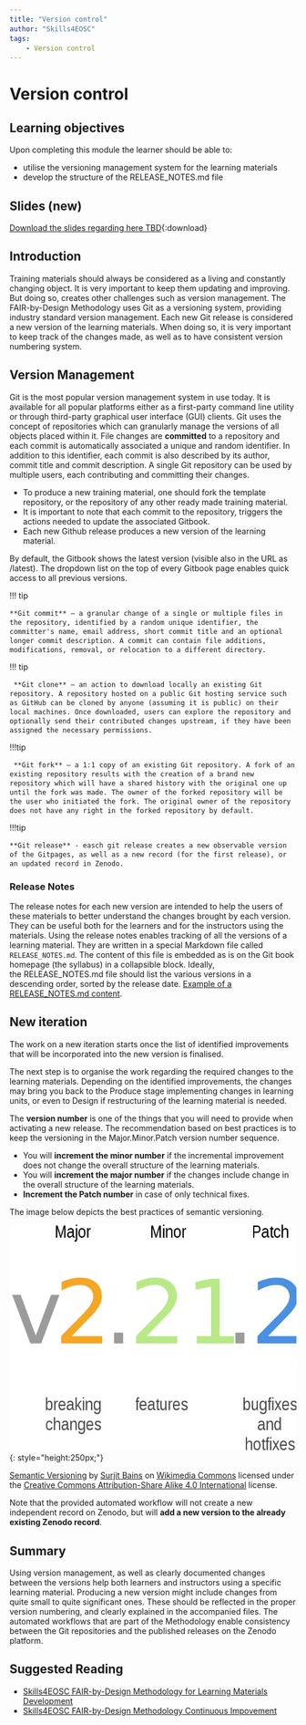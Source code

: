 ```yaml
---
title: "Version control"
author: "Skills4EOSC"
tags: 
    - Version control
---
```


# Version control 

## Learning objectives

Upon completing this module the learner should be able to:

- utilise the versioning management system for the learning materials
- develop the structure of the RELEASE_NOTES.md file


## Slides (new)

[Download the slides regarding  here TBD](https://github.com/FAIR-by-Design-Methodology/IDCC24workshop/raw/main/resources/02%20Skills4EOSC/Skills4EOSC-IDCCworkshop_FAIR-by-Design_Methodology.pptx){:download}


## Introduction

Training materials should always be considered as a living and constantly changing object. It is very important to keep them updating and improving. But doing so, creates other challenges such as version management. The FAIR-by-Design Methodology uses Git as a versioning system, providing industry standard version management. Each new Git release is considered a new version of the learning materials. When doing so, it is very important to keep track of the changes made, as well as to have consistent version numbering system. 

## Version Management

Git is the most popular version management system in use today. It is available for all popular platforms either as a first-party command line utility or through third-party graphical user interface (GUI) clients. Git uses the concept of repositories which can granularly manage the versions of all objects placed within it. File changes are **committed** to a repository and each commit is automatically associated a unique and random identifier. In addition to this identifier, each commit is also described by its author, commit title and commit description. A single Git repository can be used by multiple users, each contributing and committing their changes. 

- To produce a new training material, one should fork the template repository, or the repository of any other ready made training material. 
- It is important to note that each commit to the repository, triggers the actions needed to update the associated Gitbook. 
- Each new Github release produces a new version of the learning material.

By default, the Gitbook shows the latest version (visible also in the URL as /latest). The dropdown list on the top of every Gitbook page enables quick access to all previous versions. 

!!! tip 

    **Git commit** – a granular change of a single or multiple files in the repository, identified by a random unique identifier, the committer's name, email address, short commit title and an optional longer commit description. A commit can contain file additions, modifications, removal, or relocation to a different directory. 


!!! tip

	 **Git clone** – an action to download locally an existing Git repository. A repository hosted on a public Git hosting service such as GitHub can be cloned by anyone (assuming it is public) on their local machines. Once downloaded, users can explore the repository and optionally send their contributed changes upstream, if they have been assigned the necessary permissions.

!!!tip 

	 **Git fork** – a 1:1 copy of an existing Git repository. A fork of an existing repository results with the creation of a brand new repository which will have a shared history with the original one up until the fork was made. The owner of the forked repository will be the user who initiated the fork. The original owner of the repository does not have any right in the forked repository by default.

!!!tip

	**Git release** - easch git release creates a new observable version of the Gitpages, as well as a new record (for the first release), or an updated record in Zenodo. 


### Release Notes
The release notes for each new version are intended to help the users of these materials to better understand the changes brought by each version. They can be useful both for the learners and for the instructors using the materials. 
Using the release notes enables tracking of all the versions of a learning material. They are written in a special Markdown file called `RELEASE_NOTES.md`. The content of this file is embedded as is on the Git book homepage (the syllabus) in a collapsible block.
Ideally, the RELEASE_NOTES.md file should list the various versions in a descending order, sorted by the release date.
[Example of a RELEASE_NOTES.md content](https://fair-by-design-methodology.github.io/FAIR-by-Design_ToT/latest/). 

## New iteration

The work on a new iteration starts once the list of identified improvements that will be incorporated into the new version is finalised.

The next step is to organise the work regarding the required changes to the learning materials. Depending on the identified improvements, the changes may bring you back to the Produce stage implementing changes in learning units, or even to Design if restructuring of the learning material is needed.

The **version number** is one of the things that you will need to provide when activating a new release. The recommendation based on best practices is to keep the versioning in the Major.Minor.Patch version number sequence.

- You will **increment the minor number** if the incremental improvement does not change the overall structure of the learning materials.
- You will **increment the major number** if the changes include change in the overall structure of the learning materials.
- **Increment the Patch number** in case of only technical fixes. 

The image below depicts the best practices of semantic versioning.

![A simple diagram of Semantic Versioning](./attachments/Semantic-versioning.png){: style="height:250px;"}

[Semantic Versioning](https://commons.wikimedia.org/wiki/File:Semantic-versioning.svg) by [Surjit Bains](https://commons.wikimedia.org/w/index.php?title=User:SurjBains&action=edit&redlink=1) on [Wikimedia Commons](https://commons.wikimedia.org/) licensed under the [Creative Commons Attribution-Share Alike 4.0 International](https://creativecommons.org/licenses/by-sa/4.0/deed.en) license.

Note that the provided automated workflow will not create a new independent record on Zenodo, but will **add a new version to the already existing Zenodo record**. 


## Summary 

Using version management, as well as clearly documented changes between the versions help both learners and instructors using a specific learning material. Producing a new version might include changes from quite small to quite significant ones. These should be reflected in the proper version numbering, and clearly explained in the accompanied files. The automated workflows that are part of the Methodology enable consistency between the Git repositories and the published releases on the Zenodo platform. 

## Suggested Reading

- [Skills4EOSC FAIR-by-Design Methodology for Learning Materials Development](https://zenodo.org/records/8419242)
- [Skills4EOSC FAIR-by-Design Methodology Continuous Impovement](https://fair-by-design-methodology.github.io/FAIR-by-Design_ToT/latest/Stage%206%20–%20Verify/20-Continuous%20Improvement/20-CI/?h=major+version#new-iteration)



